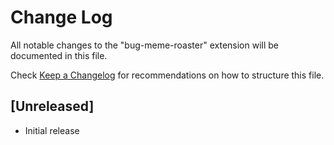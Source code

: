 # Change Log

All notable changes to the "bug-meme-roaster" extension will be documented in this file.

Check [Keep a Changelog](http://keepachangelog.com/) for recommendations on how to structure this file.

## [Unreleased]

- Initial release